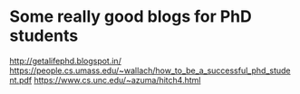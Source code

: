# Some really good blogs for PhD students

http://getalifephd.blogspot.in/
https://people.cs.umass.edu/~wallach/how_to_be_a_successful_phd_student.pdf
https://www.cs.unc.edu/~azuma/hitch4.html